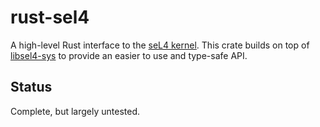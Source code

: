 # rust-sel4

A high-level Rust interface to the [seL4 kernel](https://sel4.systems). This
crate builds on top of [libsel4-sys](https://gitlab.com/uxrt/core-supervisor/libsel4-sys) to
provide an easier to use and type-safe API.

## Status

Complete, but largely untested.
